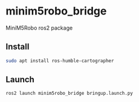 # minim5robo_bridge
MiniM5Robo ros2 package

## Install
```bash
sudo apt install ros-humble-cartographer
```

## Launch
```bash
ros2 launch minim5robo_bridge bringup.launch.py
```
